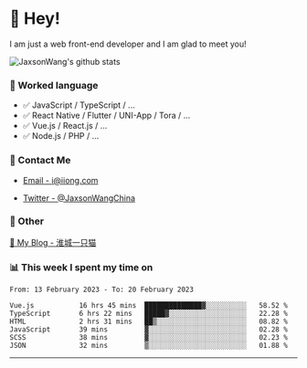 # 👋 Hey!

I am just a web front-end developer and I am glad to meet you!

![JaxsonWang's github stats](https://github-readme-stats.vercel.app/api?username=JaxsonWang&&show_icons=true&&title_color=1abc9c&&icon_color=1abc9c)


### 📝 Worked language

- ✅ JavaScript / TypeScript / ...
- ✅ React Native / Flutter / UNI-App / Tora / ...
- ✅ Vue.js / React.js / ...
- ✅ Node.js / PHP / ...

### 📮 Contact Me

- [Email - i@iiong.com](mailto:i@iiong.com)

- [Twitter - @JaxsonWangChina](https://twitter.com/JaxsonWangChina)

### 🤪 Other

[📌 My Blog - 淮城一只猫](https://iiong.com)

### 📊 This week I spent my time on

<!--START_SECTION:waka-->

```text
From: 13 February 2023 - To: 20 February 2023

Vue.js           16 hrs 45 mins  ██████████████▓░░░░░░░░░░   58.52 %
TypeScript       6 hrs 22 mins   █████▓░░░░░░░░░░░░░░░░░░░   22.28 %
HTML             2 hrs 31 mins   ██▒░░░░░░░░░░░░░░░░░░░░░░   08.82 %
JavaScript       39 mins         ▓░░░░░░░░░░░░░░░░░░░░░░░░   02.28 %
SCSS             38 mins         ▓░░░░░░░░░░░░░░░░░░░░░░░░   02.23 %
JSON             32 mins         ▒░░░░░░░░░░░░░░░░░░░░░░░░   01.88 %
```

<!--END_SECTION:waka-->

---
